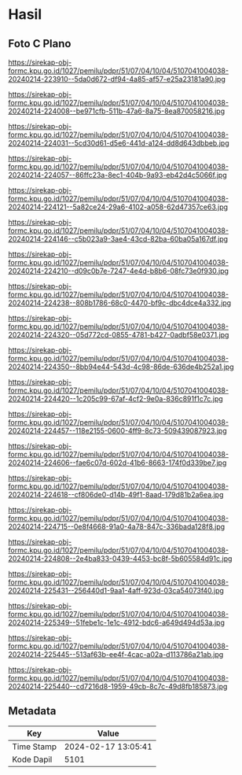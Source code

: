 # Hasil

## Foto C Plano

https://sirekap-obj-formc.kpu.go.id/1027/pemilu/pdpr/51/07/04/10/04/5107041004038-20240214-223910--5da0d672-df94-4a85-af57-e25a23181a90.jpg

https://sirekap-obj-formc.kpu.go.id/1027/pemilu/pdpr/51/07/04/10/04/5107041004038-20240214-224008--be971cfb-511b-47a6-8a75-8ea870058216.jpg

https://sirekap-obj-formc.kpu.go.id/1027/pemilu/pdpr/51/07/04/10/04/5107041004038-20240214-224031--5cd30d61-d5e6-441d-a124-dd8d643dbbeb.jpg

https://sirekap-obj-formc.kpu.go.id/1027/pemilu/pdpr/51/07/04/10/04/5107041004038-20240214-224057--86ffc23a-8ec1-404b-9a93-eb42d4c5066f.jpg

https://sirekap-obj-formc.kpu.go.id/1027/pemilu/pdpr/51/07/04/10/04/5107041004038-20240214-224121--5a82ce24-29a6-4102-a058-62d47357ce63.jpg

https://sirekap-obj-formc.kpu.go.id/1027/pemilu/pdpr/51/07/04/10/04/5107041004038-20240214-224146--c5b023a9-3ae4-43cd-82ba-60ba05a167df.jpg

https://sirekap-obj-formc.kpu.go.id/1027/pemilu/pdpr/51/07/04/10/04/5107041004038-20240214-224210--d09c0b7e-7247-4e4d-b8b6-08fc73e0f930.jpg

https://sirekap-obj-formc.kpu.go.id/1027/pemilu/pdpr/51/07/04/10/04/5107041004038-20240214-224238--808b1786-68c0-4470-bf9c-dbc4dce4a332.jpg

https://sirekap-obj-formc.kpu.go.id/1027/pemilu/pdpr/51/07/04/10/04/5107041004038-20240214-224320--05d772cd-0855-4781-b427-0adbf58e0371.jpg

https://sirekap-obj-formc.kpu.go.id/1027/pemilu/pdpr/51/07/04/10/04/5107041004038-20240214-224350--8bb94e44-543d-4c98-86de-636de4b252a1.jpg

https://sirekap-obj-formc.kpu.go.id/1027/pemilu/pdpr/51/07/04/10/04/5107041004038-20240214-224420--1c205c99-67af-4cf2-9e0a-836c891f1c7c.jpg

https://sirekap-obj-formc.kpu.go.id/1027/pemilu/pdpr/51/07/04/10/04/5107041004038-20240214-224457--118e2155-0600-4ff9-8c73-509439087923.jpg

https://sirekap-obj-formc.kpu.go.id/1027/pemilu/pdpr/51/07/04/10/04/5107041004038-20240214-224606--fae6c07d-602d-41b6-8663-174f0d339be7.jpg

https://sirekap-obj-formc.kpu.go.id/1027/pemilu/pdpr/51/07/04/10/04/5107041004038-20240214-224618--cf806de0-d14b-49f1-8aad-179d81b2a6ea.jpg

https://sirekap-obj-formc.kpu.go.id/1027/pemilu/pdpr/51/07/04/10/04/5107041004038-20240214-224715--0e8f4668-91a0-4a78-847c-336bada128f8.jpg

https://sirekap-obj-formc.kpu.go.id/1027/pemilu/pdpr/51/07/04/10/04/5107041004038-20240214-224808--2e4ba833-0439-4453-bc8f-5b605584d91c.jpg

https://sirekap-obj-formc.kpu.go.id/1027/pemilu/pdpr/51/07/04/10/04/5107041004038-20240214-225431--256440d1-9aa1-4aff-923d-03ca54073f40.jpg

https://sirekap-obj-formc.kpu.go.id/1027/pemilu/pdpr/51/07/04/10/04/5107041004038-20240214-225349--51febe1c-1e1c-4912-bdc6-a649d494d53a.jpg

https://sirekap-obj-formc.kpu.go.id/1027/pemilu/pdpr/51/07/04/10/04/5107041004038-20240214-225445--513af63b-ee4f-4cac-a02a-d113786a21ab.jpg

https://sirekap-obj-formc.kpu.go.id/1027/pemilu/pdpr/51/07/04/10/04/5107041004038-20240214-225440--cd7216d8-1959-49cb-8c7c-49d8fb185873.jpg


## Metadata

| Key        | Value               |
| ---------- | ------------------- |
| Time Stamp | 2024-02-17 13:05:41 |
| Kode Dapil | 5101                |



